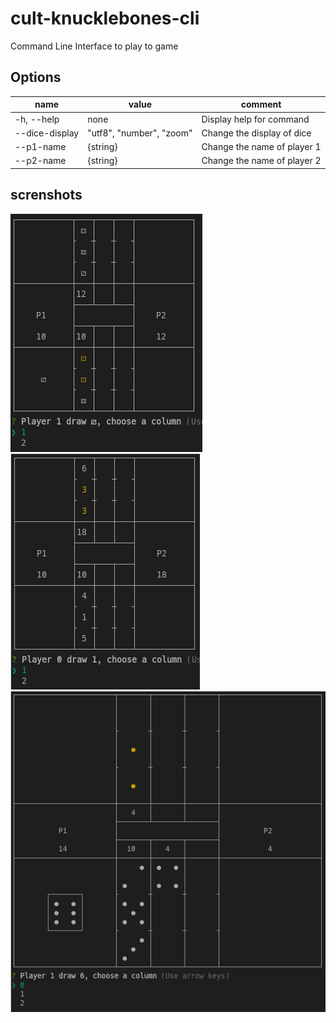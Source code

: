 # cult-knucklebones-cli
Command Line Interface to play to game

## Options
| name | value | comment |
|------|-------|------------|
| -h, --help | none | Display help for command |
| --dice-display <type> | "utf8", "number", "zoom" | Change the display of dice |
| --p1-name | {string} | Change the name of player 1 |
| --p2-name | {string} | Change the name of player 2 |

## screnshots
![utf8-option](./img/utf8-option.png)
![number-option](./img/number-option.png)
![zoom-option](./img/zoom-option.png)